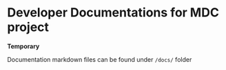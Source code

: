 # Developer Documentations for MDC project
**Temporary**

Documentation markdown files can be found under `/docs/` folder
